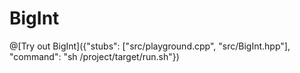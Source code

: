 # BigInt

@[Try out BigInt]({"stubs": ["src/playground.cpp", "src/BigInt.hpp"], "command": "sh /project/target/run.sh"})

